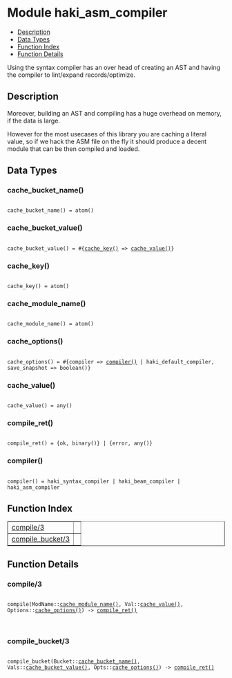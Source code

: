 

# Module haki_asm_compiler #
* [Description](#description)
* [Data Types](#types)
* [Function Index](#index)
* [Function Details](#functions)

Using the syntax compiler has an over head of creating an AST
and having the compiler to lint/expand records/optimize.

<a name="description"></a>

## Description ##

Moreover, building an AST and compiling has a huge overhead on
memory, if the data is large.

However for the most usecases of this library you are caching
a literal value, so if we hack the ASM file on the fly it should
produce a decent module that can be then compiled and loaded.
<a name="types"></a>

## Data Types ##




### <a name="type-cache_bucket_name">cache_bucket_name()</a> ###


<pre><code>
cache_bucket_name() = atom()
</code></pre>




### <a name="type-cache_bucket_value">cache_bucket_value()</a> ###


<pre><code>
cache_bucket_value() = #{<a href="#type-cache_key">cache_key()</a> =&gt; <a href="#type-cache_value">cache_value()</a>}
</code></pre>




### <a name="type-cache_key">cache_key()</a> ###


<pre><code>
cache_key() = atom()
</code></pre>




### <a name="type-cache_module_name">cache_module_name()</a> ###


<pre><code>
cache_module_name() = atom()
</code></pre>




### <a name="type-cache_options">cache_options()</a> ###


<pre><code>
cache_options() = #{compiler =&gt; <a href="#type-compiler">compiler()</a> | haki_default_compiler, save_snapshot =&gt; boolean()}
</code></pre>




### <a name="type-cache_value">cache_value()</a> ###


<pre><code>
cache_value() = any()
</code></pre>




### <a name="type-compile_ret">compile_ret()</a> ###


<pre><code>
compile_ret() = {ok, binary()} | {error, any()}
</code></pre>




### <a name="type-compiler">compiler()</a> ###


<pre><code>
compiler() = haki_syntax_compiler | haki_beam_compiler | haki_asm_compiler
</code></pre>

<a name="index"></a>

## Function Index ##


<table width="100%" border="1" cellspacing="0" cellpadding="2" summary="function index"><tr><td valign="top"><a href="#compile-3">compile/3</a></td><td></td></tr><tr><td valign="top"><a href="#compile_bucket-3">compile_bucket/3</a></td><td></td></tr></table>


<a name="functions"></a>

## Function Details ##

<a name="compile-3"></a>

### compile/3 ###

<pre><code>
compile(ModName::<a href="#type-cache_module_name">cache_module_name()</a>, Val::<a href="#type-cache_value">cache_value()</a>, Options::<a href="#type-cache_options">cache_options()</a>) -&gt; <a href="#type-compile_ret">compile_ret()</a>
</code></pre>
<br />

<a name="compile_bucket-3"></a>

### compile_bucket/3 ###

<pre><code>
compile_bucket(Bucket::<a href="#type-cache_bucket_name">cache_bucket_name()</a>, Vals::<a href="#type-cache_bucket_value">cache_bucket_value()</a>, Opts::<a href="#type-cache_options">cache_options()</a>) -&gt; <a href="#type-compile_ret">compile_ret()</a>
</code></pre>
<br />


